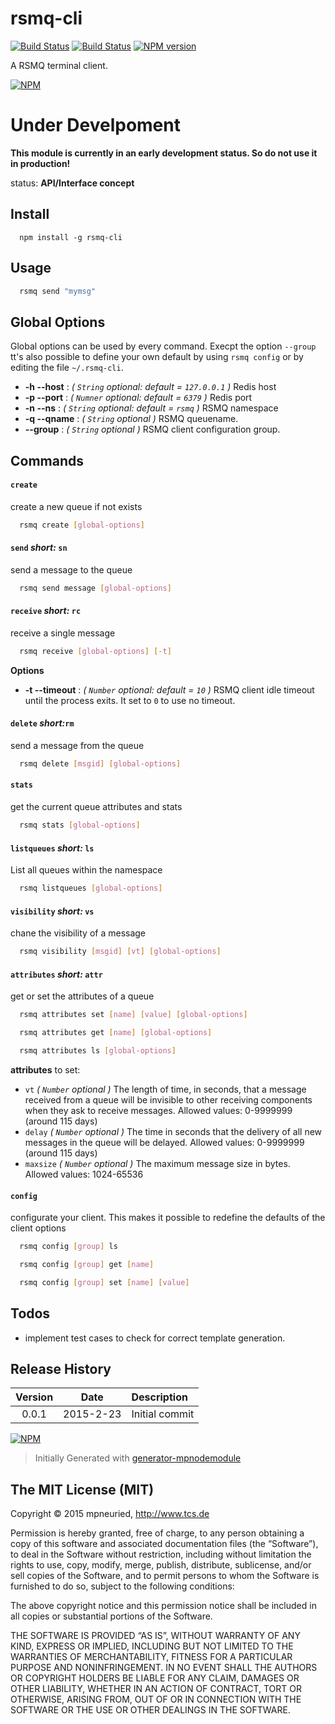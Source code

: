 rsmq-cli
============

[![Build Status](https://secure.travis-ci.org/mpneuried/rsmq-cli.png?branch=master)](http://travis-ci.org/mpneuried/rsmq-cli)
[![Build Status](https://david-dm.org/mpneuried/rsmq-cli.png)](https://david-dm.org/mpneuried/rsmq-cli)
[![NPM version](https://badge.fury.io/js/rsmq-cli.png)](http://badge.fury.io/js/rsmq-cli)

A RSMQ terminal client.

[![NPM](https://nodei.co/npm/rsmq-cli.png?downloads=true&stars=true)](https://nodei.co/npm/rsmq-cli/)

# Under Develpoment

**This module is currently in an early development status. So do not use it in production!**

status: **API/Interface concept**

## Install

```
  npm install -g rsmq-cli
```

## Usage

```sh
  rsmq send "mymsg"
```

## Global Options

Global options can be used by every command.
Execpt the option `--group` tt's also possible to define your own default by using `rsmq config` or by editing the file `~/.rsmq-cli`.

- **-h --host** : *( `String` optional: default = `127.0.0.1` )* Redis host
- **-p --port** : *( `Numner` optional: default = `6379` )* Redis port
- **-n --ns** : *( `String` optional: default = `rsmq` )* RSMQ namespace
- **-q --qname** : *( `String` optional )* RSMQ queuename.
- **--group** : *( `String` optional )* RSMQ client configuration group.

## Commands

#### `create`

create a new queue if not exists

```sh
  rsmq create [global-options]
```

#### `send` *short:* `sn`

send a message to the queue

```sh
  rsmq send message [global-options] 
```

#### `receive` *short:* `rc`

receive a single message

```sh
  rsmq receive [global-options] [-t]
```

**Options**

- **-t --timeout** : *( `Number` optional: default = `10` )* RSMQ client idle timeout until the process exits. It set to `0` to use no timeout.

#### `delete` *short:*`rm`

send a message from the queue

```sh
  rsmq delete [msgid] [global-options]
```

#### `stats`

get the current queue attributes and stats

```sh
  rsmq stats [global-options]
```

#### `listqueues` *short:* `ls`

List all queues within the namespace

```sh
  rsmq listqueues [global-options]
```

#### `visibility` *short:* `vs`

chane the visibility of a message

```sh
  rsmq visibility [msgid] [vt] [global-options]
```

#### `attributes` *short:* `attr`

get or set the attributes of a queue

```sh
  rsmq attributes set [name] [value] [global-options]
```

```sh
  rsmq attributes get [name] [global-options]
```

```sh
  rsmq attributes ls [global-options]
```

**attributes** to set:

* `vt` *( `Number` optional )* The length of time, in seconds, that a message received from a queue will be invisible to other receiving components when they ask to receive messages. Allowed values: 0-9999999 (around 115 days)
* `delay` *( `Number` optional )* The time in seconds that the delivery of all new messages in the queue will be delayed. Allowed values: 0-9999999 (around 115 days)
* `maxsize` *( `Number` optional )* The maximum message size in bytes. Allowed values: 1024-65536

#### `config`

configurate your client. This makes it possible to redefine the defaults of the client options

```sh
  rsmq config [group] ls
```

```sh
  rsmq config [group] get [name]
```

```sh
  rsmq config [group] set [name] [value]
```

## Todos

 * implement test cases to check for correct template generation.

## Release History
|Version|Date|Description|
|:--:|:--:|:--|
|0.0.1|2015-2-23|Initial commit|

[![NPM](https://nodei.co/npm-dl/rsmq-cli.png?months=6)](https://nodei.co/npm/rsmq-cli/)

> Initially Generated with [generator-mpnodemodule](https://github.com/mpneuried/generator-mpnodemodule)

## The MIT License (MIT)

Copyright © 2015 mpneuried, http://www.tcs.de

Permission is hereby granted, free of charge, to any person obtaining a copy of this software and associated documentation files (the “Software”), to deal in the Software without restriction, including without limitation the rights to use, copy, modify, merge, publish, distribute, sublicense, and/or sell copies of the Software, and to permit persons to whom the Software is furnished to do so, subject to the following conditions:

The above copyright notice and this permission notice shall be included in all copies or substantial portions of the Software.

THE SOFTWARE IS PROVIDED “AS IS”, WITHOUT WARRANTY OF ANY KIND, EXPRESS OR IMPLIED, INCLUDING BUT NOT LIMITED TO THE WARRANTIES OF MERCHANTABILITY, FITNESS FOR A PARTICULAR PURPOSE AND NONINFRINGEMENT. IN NO EVENT SHALL THE AUTHORS OR COPYRIGHT HOLDERS BE LIABLE FOR ANY CLAIM, DAMAGES OR OTHER LIABILITY, WHETHER IN AN ACTION OF CONTRACT, TORT OR OTHERWISE, ARISING FROM, OUT OF OR IN CONNECTION WITH THE SOFTWARE OR THE USE OR OTHER DEALINGS IN THE SOFTWARE.

